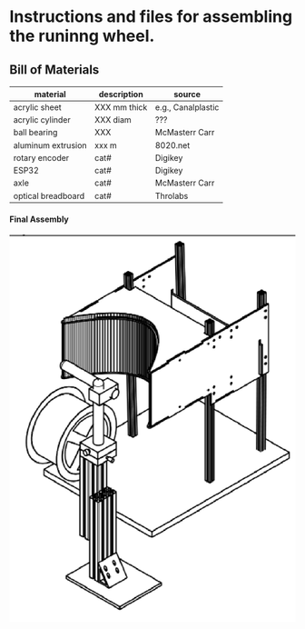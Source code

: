 # Instructions and files for assembling the runinng wheel.



## Bill of Materials


| material | description | source |
| -------- | ----------- | ------ |
| acrylic sheet | XXX mm thick | e.g., Canalplastic|
| acrylic cylinder | XXX diam | ??? |
| ball bearing | XXX | McMasterr Carr |
| aluminum extrusion | xxx m | 8020.net |
| rotary encoder | cat# | Digikey |
| ESP32 | cat# | Digikey |
| axle | cat# | McMasterr Carr |
| optical breadboard | cat# | Throlabs|

#### Final Assembly
![Final assembly](../media/VR_assembly.png "Final assembly")